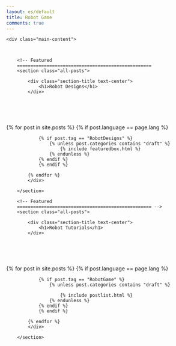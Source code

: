 ```yaml
---
layout: es/default
title: Robot Game
comments: true
---
```



<!-- We reopen main-content and container -->

<div class="container-fluid">

    <div class="main-content">



        <!-- Featured
        ==================================================
        <section class="all-posts">

            <div class="section-title text-center">
                <h1>Robot Designs</h1>
            </div>
<br><br><br>
            <div class="row listfeaturedtag">
            {% for post in site.posts %}
                {% if post.language == page.lang %}

                {% if post.tag == "RobotDesigns" %}
                    {% unless post.categories contains "draft" %}
                        {% include featuredbox.html %}
                    {% endunless %}
                {% endif %}
                {% endif %}

            {% endfor %}
            </div>

        </section>

        <!-- Featured
        ================================================== -->
        <section class="all-posts">

            <div class="section-title text-center">
                <h1>Robot Tutorials</h1>
            </div>
<br><br><br>
            <div class="row listfeaturedtag">
            {% for post in site.posts %}
                {% if post.language == page.lang %}

                {% if post.tag == "RobotGame" %}
                    {% unless post.categories contains "draft" %}

                        {% include postlist.html %}
                    {% endunless %}
                {% endif %}
                {% endif %}

            {% endfor %}
            </div>

        </section>
